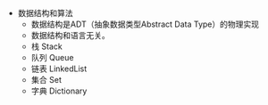 + 数据结构和算法
    + 数据结构是ADT（抽象数据类型Abstract Data Type）的物理实现
    + 数据结构和语言无关。
    + 栈 Stack
    + 队列 Queue
    + 链表 LinkedList
    + 集合 Set
    + 字典 Dictionary

